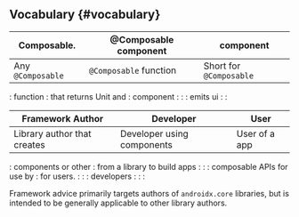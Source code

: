 
## Vocabulary {#vocabulary}

| Composable.       | @Composable component  | component               |
| ----------------- | ---------------------- | ----------------------- |
| Any `@Composable` | `@Composable` function | Short for `@Composable` |
: function          : that returns Unit and  : component               :
:                   : emits ui               :                         :

| Framework Author            | Developer                    | User          |
| --------------------------- | ---------------------------- | ------------- |
| Library author that creates | Developer using components   | User of a app |
: components or other         : from a library to build apps :               :
: composable APIs for use by  : for users.                   :               :
: developers                  :                              :               :

Framework advice primarily targets authors of `androidx.core` libraries, but is
intended to be generally applicable to other library authors.
